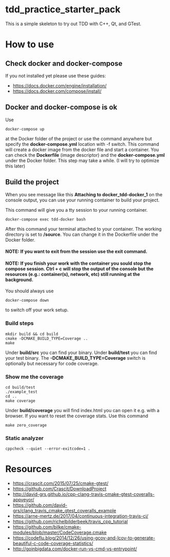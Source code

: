 # tdd_practice_starter_pack
This is a simple skeleton to try out TDD with C++, Qt, and GTest.


# How to use

## Check docker and docker-compose

If you not installed yet please use these guides:
  * https://docs.docker.com/engine/installation/
  * https://docs.docker.com/compose/install/

## Docker and docker-compose is ok

Use
```
docker-compose up
```
at the Docker folder of the project or use the command anywhere but specify the **docker-compose.yml** location with -f switch.
This command will create a docker image from the docker file and start a container. You can check the **Dockerfile** (image descriptor) and the **docker-compose.yml** under the Docker folder. This step may take a while. (I will try to optimize this later)

## Build the project

When you see message like this **Attaching to docker_tdd-docker_1** on the console output, you can use your running container to build your project.

This command will give you a tty session to your running container.
```
docker-compose exec tdd-docker bash
```
After this command your terminal attached to your container. The working directory is set to **/source**. You can change it in the Dockerfile under the Docker folder.

#### NOTE: If you want to exit from the session use the **exit** command.
#### NOTE: If you finish your work with the container you sould stop the compose session. **Ctrl + c** will stop the output of the console but the resources (e.g.: container(s), network, etc) still running at the background. 
You should always use
```
docker-compose down
```
to switch off your work setup.

### Build steps
```
mkdir build && cd build
cmake -DCMAKE_BUILD_TYPE=Coverage ..
make
```
Under **build/src** you can find your binary.
Under **build/test** you can find your test binary.
The **-DCMAKE_BUILD_TYPE=Coverage** switch is optionally but necessary for code coverage.

### Show me the coverage
```
cd build/test
./example_test
cd ..
make coverage
```
Under **build/coverage** you will find index.html you can open it e.g. with a browser.
If you want to reset the coverage stats. Use this command 
```
make zero_coverage
```

### Static analyzer
```
cppcheck --quiet --error-exitcode=1 .
```

# Resources 
* https://crascit.com/2015/07/25/cmake-gtest/
* https://github.com/Crascit/DownloadProject
* http://david-grs.github.io/cpp-clang-travis-cmake-gtest-coveralls-appveyor/
* https://github.com/david-grs/clang_travis_cmake_gtest_coveralls_example
* https://arne-mertz.de/2017/04/continuous-integration-travis-ci/
* https://github.com/richelbilderbeek/travis_cpp_tutorial
* https://github.com/bilke/cmake-modules/blob/master/CodeCoverage.cmake
* https://codeflu.blog/2014/12/26/using-gcov-and-lcov-to-generate-beautiful-c-code-coverage-statistics/
* http://goinbigdata.com/docker-run-vs-cmd-vs-entrypoint/

